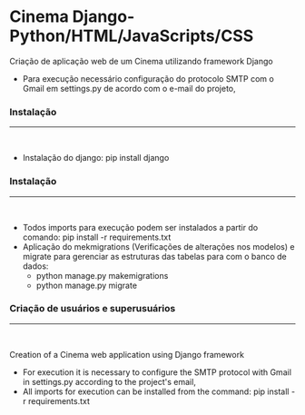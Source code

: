# Cinema Django-Python/HTML/JavaScripts/CSS
Criação de aplicação web de um Cinema utilizando framework Django

- Para execução necessário configuração do protocolo SMTP com o Gmail em settings.py de acordo com o e-mail do projeto,


<h3>Instalação</h3>
<hr>
<br>
<ul>
    <li>Instalação do django: pip install django</li>  
</ul>


<h3>Instalação</h3>
<hr>
<br>
<ul>
    <li>Todos imports para execução podem ser instalados a partir do comando: pip install -r requirements.txt</li> 
    <li>
        Aplicação do mekmigrations (Verificações de alterações nos modelos) e migrate para gerenciar as estruturas das tabelas para com o banco de dados:
        <ul>
            <li>python manage.py makemigrations</li>
            <li>python manage.py migrate</li>
        </ul>
    </li> 
</ul>


### Criação de usuários e superusuários
<hr>
<br>

Creation of a Cinema web application using Django framework

- For execution it is necessary to configure the SMTP protocol with Gmail in settings.py according to the project's email,
- All imports for execution can be installed from the command: pip install -r requirements.txt
